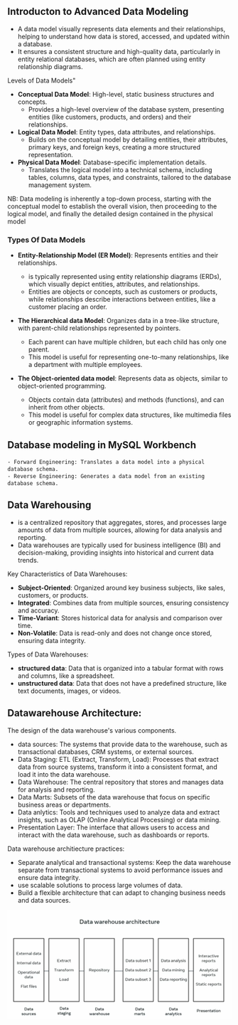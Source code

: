 ## Introducton to Advanced Data Modeling
 - A data model visually represents data elements and their relationships, helping to understand how data is stored, accessed, and updated within a database.
 - It ensures a consistent structure and high-quality data, particularly in entity relational databases, which are often planned using entity relationship diagrams.

 Levels of Data Models"
- **Conceptual Data Model**: High-level, static business structures and concepts.
    - Provides a high-level overview of the database system, presenting entities (like customers, products, and orders) and their relationships.
- **Logical Data Model**: Entity types, data attributes, and relationships.
    - Builds on the conceptual model by detailing entities, their attributes, primary keys, and foreign keys, creating a more structured representation.
- **Physical Data Model**: Database-specific implementation details.
    - Translates the logical model into a technical schema, including tables, columns, data types, and constraints, tailored to the database management system.

NB:  Data modeling is inherently a top-down process, starting with the conceptual model to establish the overall vision, then proceeding to the logical model, and finally the detailed design contained in the physical model

### Types Of Data Models
- **Entity-Relationship Model (ER Model)**: Represents entities and their relationships.
    - is typically represented using entity relationship diagrams (ERDs), which visually depict entities, attributes, and relationships.
    - Entities are objects or concepts, such as customers or products, while relationships describe interactions between entities, like a customer placing an order.

- **The Hierarchical data Model**: Organizes data in a tree-like structure, with parent-child relationships represented by pointers.
    - Each parent can have multiple children, but each child has only one parent.
    - This model is useful for representing one-to-many relationships, like a department with multiple employees.

- **The Object-oriented data model**: Represents data as objects, similar to object-oriented programming.
    - Objects contain data (attributes) and methods (functions), and can inherit from other objects.
    - This model is useful for complex data structures, like multimedia files or geographic information systems.

## Database modeling in MySQL Workbench

    - Forward Engineering: Translates a data model into a physical database schema.
    - Reverse Engineering: Generates a data model from an existing database schema.


## Data Warehousing
- is a centralized repository that aggregates, stores, and processes large amounts of data from multiple sources, allowing for data analysis and reporting.
- Data warehouses are typically used for business intelligence (BI) and decision-making, providing insights into historical and current data trends.

Key Characteristics of Data Warehouses:
- **Subject-Oriented**: Organized around key business subjects, like sales, customers, or products.
- **Integrated**: Combines data from multiple sources, ensuring consistency and accuracy.
- **Time-Variant**: Stores historical data for analysis and comparison over time.
- **Non-Volatile**: Data is read-only and does not change once stored, ensuring data integrity.

Types of Data Warehouses:
- **structured data**: Data that is organized into a tabular format with rows and columns, like a spreadsheet.
- **unstructured data**: Data that does not have a predefined structure, like text documents, images, or videos.

## Datawarehouse Architecture:
The design of the data warehouse's various components.
- data sources: The systems that provide data to the warehouse, such as transactional databases, CRM systems, or external sources.
- Data Staging: ETL (Extract, Transform, Load): Processes that extract data from source systems, transform it into a consistent format, and load it into the data warehouse.
- Data Warehouse: The central repository that stores and manages data for analysis and reporting.
- Data Marts: Subsets of the data warehouse that focus on specific business areas or departments.
- Data anlytics: Tools and techniques used to analyze data and extract insights, such as OLAP (Online Analytical Processing) or data mining.
- Presentation Layer: The interface that allows users to access and interact with the data warehouse, such as dashboards or reports.

Data warehouse architiecture practices:
- Separate analytical and transactional systems: Keep the data warehouse separate from transactional systems to avoid performance issues and ensure data integrity.
- use scalable solutions to process large volumes of data.
- Build a flexible architecture that can adapt to changing business needs and data sources.

![datawarehouse](/advanced_data_modeling/datawarehous.png)